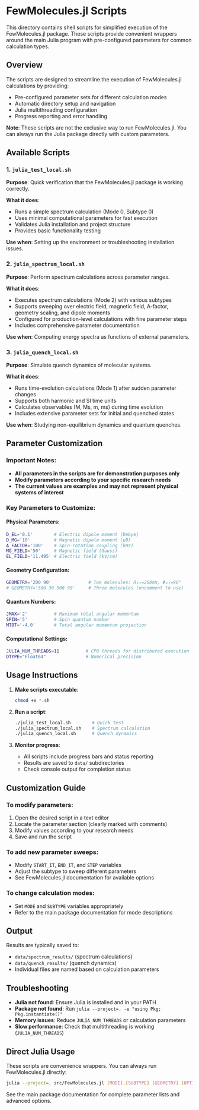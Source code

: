 # FewMolecules.jl Scripts

This directory contains shell scripts for simplified execution of the FewMolecules.jl package. These scripts provide convenient wrappers around the main Julia program with pre-configured parameters for common calculation types.

## Overview

The scripts are designed to streamline the execution of FewMolecules.jl calculations by providing:
- Pre-configured parameter sets for different calculation modes
- Automatic directory setup and navigation
- Julia multithreading configuration
- Progress reporting and error handling

**Note**: These scripts are not the exclusive way to run FewMolecules.jl. You can always run the Julia package directly with custom parameters.

## Available Scripts

### 1. `julia_test_local.sh`
**Purpose**: Quick verification that the FewMolecules.jl package is working correctly.

**What it does**:
- Runs a simple spectrum calculation (Mode 0, Subtype 0)
- Uses minimal computational parameters for fast execution
- Validates Julia installation and project structure
- Provides basic functionality testing

**Use when**: Setting up the environment or troubleshooting installation issues.

### 2. `julia_spectrum_local.sh`
**Purpose**: Perform spectrum calculations across parameter ranges.

**What it does**:
- Executes spectrum calculations (Mode 2) with various subtypes
- Supports sweeping over electric field, magnetic field, A-factor, geometry scaling, and dipole moments
- Configured for production-level calculations with fine parameter steps
- Includes comprehensive parameter documentation

**Use when**: Computing energy spectra as functions of external parameters.

### 3. `julia_quench_local.sh`
**Purpose**: Simulate quench dynamics of molecular systems.

**What it does**:
- Runs time-evolution calculations (Mode 1) after sudden parameter changes
- Supports both harmonic and SI time units
- Calculates observables (M, Ms, m, ms) during time evolution
- Includes extensive parameter sets for initial and quenched states

**Use when**: Studying non-equilibrium dynamics and quantum quenches.

## Parameter Customization

### Important Notes:
- **All parameters in the scripts are for demonstration purposes only**
- **Modify parameters according to your specific research needs**
- **The current values are examples and may not represent physical systems of interest**

### Key Parameters to Customize:

#### Physical Parameters:
```bash
D_EL='0.1'        # Electric dipole moment (Debye)
D_MG='10'         # Magnetic dipole moment (μB)  
A_FACTOR='100'    # Spin-rotation coupling (kHz)
MG_FIELD='50'     # Magnetic field (Gauss)
EL_FIELD='11.495' # Electric field (kV/cm)
```

#### Geometry Configuration:
```bash
GEOMETRY='200 90'              # Two molecules: R₀₁=200nm, Φ₀₁=90°
# GEOMETRY='500 30 500 90'     # Three molecules (uncomment to use)
```

#### Quantum Numbers:
```bash
JMAX='2'          # Maximum total angular momentum
SPIN='5'          # Spin quantum number  
MTOT='-4.0'       # Total angular momentum projection
```

#### Computational Settings:
```bash
JULIA_NUM_THREADS=11          # CPU threads for distributed execution
DTYPE="Float64"               # Numerical precision
```

## Usage Instructions

1. **Make scripts executable**:
   ```bash
   chmod +x *.sh
   ```

2. **Run a script**:
   ```bash
   ./julia_test_local.sh        # Quick test
   ./julia_spectrum_local.sh    # Spectrum calculation
   ./julia_quench_local.sh      # Quench dynamics
   ```

3. **Monitor progress**:
   - All scripts include progress bars and status reporting
   - Results are saved to `data/` subdirectories
   - Check console output for completion status

## Customization Guide

### To modify parameters:
1. Open the desired script in a text editor
2. Locate the parameter section (clearly marked with comments)
3. Modify values according to your research needs
4. Save and run the script

### To add new parameter sweeps:
- Modify `START_IT`, `END_IT`, and `STEP` variables
- Adjust the subtype to sweep different parameters
- See FewMolecules.jl documentation for available options

### To change calculation modes:
- Set `MODE` and `SUBTYPE` variables appropriately
- Refer to the main package documentation for mode descriptions

## Output

Results are typically saved to:
- `data/spectrum_results/` (spectrum calculations)
- `data/quench_results/` (quench dynamics)
- Individual files are named based on calculation parameters

## Troubleshooting

- **Julia not found**: Ensure Julia is installed and in your PATH
- **Package not found**: Run `julia --project=. -e "using Pkg; Pkg.instantiate()"`
- **Memory issues**: Reduce `JULIA_NUM_THREADS` or calculation parameters
- **Slow performance**: Check that multithreading is working (`JULIA_NUM_THREADS`)

## Direct Julia Usage

These scripts are convenience wrappers. You can always run FewMolecules.jl directly:

```bash
julia --project=. src/FewMolecules.jl [MODE].[SUBTYPE] [GEOMETRY] [OPTIONS...]
```

See the main package documentation for complete parameter lists and advanced options.
